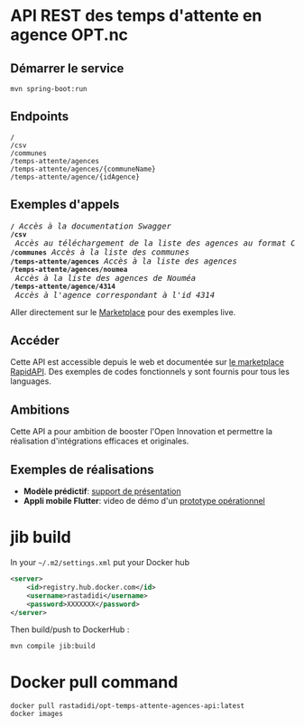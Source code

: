 # API REST des temps d'attente en agence OPT.nc

## Démarrer le service

```
mvn spring-boot:run
```

## Endpoints

```
/
/csv
/communes
/temps-attente/agences
/temps-attente/agences/{communeName}
/temps-attente/agence/{idAgence}
```

## Exemples d'appels


<pre>
<code><b>/</b></code> <i>Accès à la documentation Swagger</i>
<code><b>/csv</b></code> <i>Accès au téléchargement de la liste des agences au format CSV</i>
<code><b>/communes</b></code> <i>Accès à la liste des communes</i>
<code><b>/temps-attente/agences</b></code> <i>Accès à la liste des agences</i>
<code><b>/temps-attente/agences/noumea</b></code> <i>Accès à la liste des agences de Nouméa</i>
<code><b>/temps-attente/agence/4314</b></code> <i>Accès à l'agence correspondant à l'id 4314</i>
</pre>

Aller directement sur le [Marketplace](https://rapidapi.com/adriens/api/temps-d-attente-agences-opt-nc) pour des exemples live.

## Accéder

Cette API est accessible depuis le web et documentée sur [le marketplace RapidAPI](https://rapidapi.com/adriens/api/temps-d-attente-agences-opt-nc).
Des exemples de codes fonctionnels y sont fournis pour tous les languages.

## Ambitions

Cette API a pour ambition de booster l'Open Innovation et permettre la réalisation d'intégrations efficaces et originales.

## Exemples de réalisations

- **Modèle prédictif**: [support de présentation](https://slides.com/monimpaul/deck-4c5e0d#/)
- **Appli mobile Flutter**: video de démo d'un [prototype opérationnel](https://youtu.be/FJzCIQDsMtc)


# jib build

In your `~/.m2/settings.xml` put your Docker hub

```xml
<server>
    <id>registry.hub.docker.com</id>
    <username>rastadidi</username>
    <password>XXXXXXX</password>
</server>
```

Then build/push to DockerHub :

`mvn compile jib:build`

# Docker pull command

```
docker pull rastadidi/opt-temps-attente-agences-api:latest
docker images
